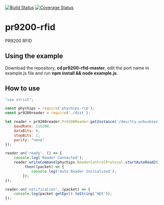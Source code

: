 [![Build Status](https://travis-ci.org/rafaneri/pr9200-rfid.svg?branch=master)](https://travis-ci.org/rafaneri/pr9200-rfid)
[![Coverage Status](https://coveralls.io/repos/github/rafaneri/pr9200-rfid/badge.svg?branch=master)](https://coveralls.io/github/rafaneri/pr9200-rfid?branch=master)

# pr9200-rfid
PR9200 RFID

## Using the example

Download the repository, **cd pr9200-rfid-master**, edit the port name in example.js file and run **npm install && node example.js**.

## How to use

```javascript
"use strict";

const phychips = require('phychips-rcp');
const pr9200reader = require('./dist');

let reader = pr9200reader.Pr9200Reader.getInstance('/dev/tty.wchusbserial1d1130', {
    baudRate: 115200,
    dataBits: 8,
    stopBits: 1,
    parity: "none"
});

reader.on('ready', () => {
    console.log('Reader Connected');
    reader.writeCommand(phychips.ReaderControlProtocol.startAutoRead2())
        .then((packet) => {
            console.log('Auto Reader Initialized');
        });
});

reader.on('notification', (packet) => {
    console.log(packet.getEpc().toString('HEX'));
});
```
